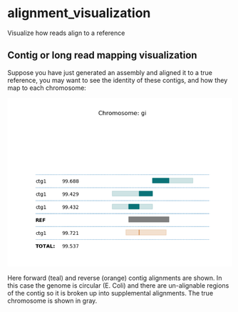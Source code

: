 # alignment_visualization
Visualize how reads align to a reference

## Contig or long read mapping visualization

Suppose you have just generated an assembly and aligned it to a true reference, you may want to see the identity of these contigs, and how they map to each chromosome:

![example visualization](https://github.com/rlorigro/alignment_visualization/raw/master/plots/polished_racon_r94_ec_rad2_30x_VS_refEcoli.sorted.png)

Here forward (teal) and reverse (orange) contig alignments are shown. In this case the genome is circular (E. Coli) and there are un-alignable regions of the contig so it is broken up into supplemental alignments. The true chromosome is shown in gray.
